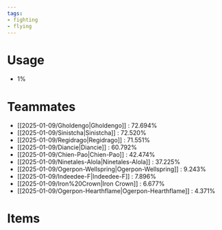 ```yaml
---
tags:
- fighting
- flying
---
```

# Usage
- 1%
# Teammates
- [[2025-01-09/Gholdengo|Gholdengo]] : 72.694%
- [[2025-01-09/Sinistcha|Sinistcha]] : 72.520%
- [[2025-01-09/Regidrago|Regidrago]] : 71.551%
- [[2025-01-09/Diancie|Diancie]] : 60.792%
- [[2025-01-09/Chien-Pao|Chien-Pao]] : 42.474%
- [[2025-01-09/Ninetales-Alola|Ninetales-Alola]] : 37.225%
- [[2025-01-09/Ogerpon-Wellspring|Ogerpon-Wellspring]] : 9.243%
- [[2025-01-09/Indeedee-F|Indeedee-F]] : 7.896%
- [[2025-01-09/Iron%20Crown|Iron Crown]] : 6.677%
- [[2025-01-09/Ogerpon-Hearthflame|Ogerpon-Hearthflame]] : 4.371%
# Items